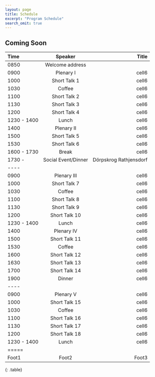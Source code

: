 ```yaml
---
layout: page
title: Schedule
excerpt: "Program Schedule"
search_omit: true
---
```


<!-- ### Ordered Lists

1. Item one
   1. sub item one
   2. sub item two
   3. sub item three
2. Item two

### Unordered Lists

* Item one
* Item two
* Item three -->

## Coming Soon

| Time | Speaker | Title |
|:--------|:-------:|--------:|
| 0850   | Welcome address   |   |
| 0900   | Plenary I   | cell6   |
| 1000   | Short Talk 1   | cell6   |
| 1030   | Coffee   | cell6   |
| 1100   | Short Talk 2   | cell6   |
| 1130   | Short Talk 3   | cell6   |
| 1200   | Short Talk 4   | cell6   |
| 1230 - 1400  | Lunch   | cell6   |
| 1400   | Plenary II   | cell6   |
| 1500   | Short Talk 5   | cell6   |
| 1530   | Short Talk 6   | cell6   |
| 1600 - 1730   | Break   | cell6   |
| 1730 -    | Social Event/Dinner   | Dörpskrog Rathjensdorf   |
|----
| 0900   | Plenary III   | cell6   |
| 1000   | Short Talk 7   | cell6   |
| 1030   | Coffee   | cell6   |
| 1100   | Short Talk 8   | cell6   |
| 1130   | Short Talk 9   | cell6   |
| 1200   | Short Talk 10   | cell6   |
| 1230 - 1400  | Lunch   | cell6   |
| 1400   | Plenary IV   | cell6   |
| 1500   | Short Talk 11   | cell6   |
| 1530   | Coffee   | cell6   |
| 1600   | Short Talk 12   | cell6   |
| 1630   | Short Talk 13   | cell6   |
| 1700   | Short Talk 14   | cell6   |
| 1900   | Dinner   | cell6   |
|----
| 0900   | Plenary V   | cell6   |
| 1000   | Short Talk 15   | cell6   |
| 1030   | Coffee   | cell6   |
| 1100   | Short Talk 16   | cell6   |
| 1130   | Short Talk 17   | cell6   |
| 1200   | Short Talk 18   | cell6   |
| 1230 - 1400  | Lunch   | cell6   |
|=====
| Foot1   | Foot2   | Foot3   |
{: .table}
